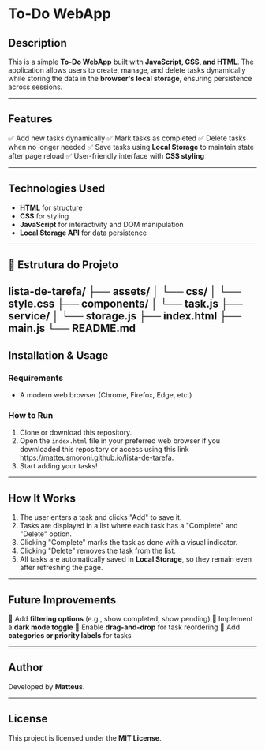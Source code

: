 # To-Do WebApp

## Description
This is a simple **To-Do WebApp** built with **JavaScript, CSS, and HTML**. The application allows users to create, manage, and delete tasks dynamically while storing the data in the **browser's local storage**, ensuring persistence across sessions.

---

## Features
✅ Add new tasks dynamically
✅ Mark tasks as completed
✅ Delete tasks when no longer needed
✅ Save tasks using **Local Storage** to maintain state after page reload
✅ User-friendly interface with **CSS styling**

---

## Technologies Used
- **HTML** for structure
- **CSS** for styling
- **JavaScript** for interactivity and DOM manipulation
- **Local Storage API** for data persistence

---
## 📂 Estrutura do Projeto

lista-de-tarefa/ ├── assets/ │ └── css/ │ └── style.css ├── components/ │ └── task.js ├── service/ │ └── storage.js ├── index.html ├── main.js └── README.md
---

## Installation & Usage
### Requirements
- A modern web browser (Chrome, Firefox, Edge, etc.)

### How to Run
1. Clone or download this repository.
2. Open the `index.html` file in your preferred web browser if you downloaded this repository or access using this link https://matteusmoroni.github.io/lista-de-tarefa.
3. Start adding your tasks!

---

## How It Works
1. The user enters a task and clicks "Add" to save it.
2. Tasks are displayed in a list where each task has a "Complete" and "Delete" option.
3. Clicking "Complete" marks the task as done with a visual indicator.
4. Clicking "Delete" removes the task from the list.
5. All tasks are automatically saved in **Local Storage**, so they remain even after refreshing the page.

---

## Future Improvements
🔹 Add **filtering options** (e.g., show completed, show pending)
🔹 Implement a **dark mode toggle**
🔹 Enable **drag-and-drop** for task reordering
🔹 Add **categories or priority labels** for tasks

---

## Author
Developed by **Matteus**.

---

## License
This project is licensed under the **MIT License**.

